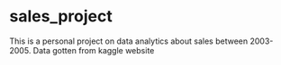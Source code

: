 # sales_project
This is a personal project on data analytics about sales between 2003-2005. Data gotten from kaggle website
